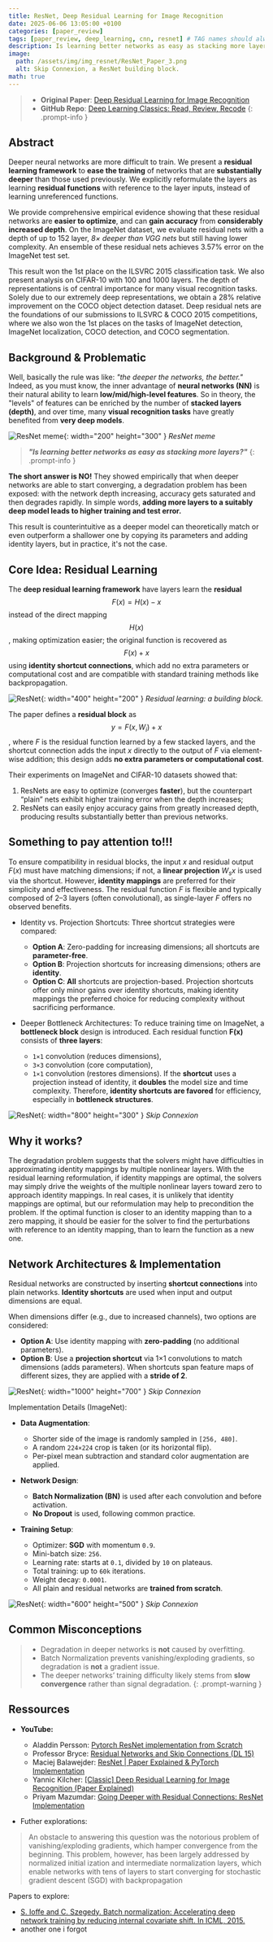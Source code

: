 ```yaml
---
title: ResNet, Deep Residual Learning for Image Recognition
date: 2025-06-06 13:05:00 +0100
categories: [paper_review]
tags: [paper_review, deep_learning, cnn, resnet] # TAG names should always be lowercase
description: Is learning better networks as easy as stacking more layers?
image:
  path: /assets/img/img_resnet/ResNet_Paper_3.png
  alt: Skip Connexion, a ResNet building block.
math: true
---
```



> - **Original Paper**: [Deep Residual Learning for Image Recognition](https://arxiv.org/abs/1512.03385)
> - **GitHub Repo**: [Deep Learning Classics: Read, Review, Recode](https://github.com/anyantudre/Deep_Learning_Classics)
{: .prompt-info }



## Abstract
Deeper neural networks are more difficult to train. We present a **residual learning framework** to **ease the training** of networks that are **substantially deeper** than those used previously. We explicitly reformulate the layers as learning **residual functions** with reference to the layer inputs, instead of learning unreferenced functions.

We provide comprehensive empirical evidence showing that these residual networks are **easier to optimize**, and can **gain accuracy** from **considerably increased depth**. On the ImageNet dataset, we evaluate residual nets with a depth of up to 152 layer, *8× deeper than VGG nets* but still having lower complexity. An ensemble of these residual nets achieves 3.57% error on the ImageNet test set.

This result won the 1st place on the ILSVRC 2015 classification task. We also present analysis on CIFAR-10 with 100 and 1000 layers. The depth of representations is of central importance for many visual recognition tasks. Solely due to our extremely deep representations, we obtain a 28% relative improvement on the COCO object detection dataset. Deep residual nets are the foundations of our submissions to ILSVRC & COCO 2015 competitions, where we also won the 1st places on the tasks of ImageNet detection, ImageNet localization, COCO detection, and COCO segmentation.



## Background & Problematic
Well, basically the rule was like: *"the deeper the networks, the better."*  
Indeed, as you must know, the inner advantage of **neural networks (NN)** is their natural ability to learn **low/mid/high-level features**. So in theory, the "levels" of features can be enriched by the number of **stacked layers (depth)**, and over time, many **visual recognition tasks** have greatly benefited from **very deep models**.

![ResNet meme](/assets/img/img_resnet/ResNet_meme.jpeg){: width="200" height="300" }
_ResNet meme_


> ***"Is learning better networks as easy as stacking more layers?"***
{: .prompt-info }

**The short answer is NO!** They showed empirically that when deeper networks are able to start converging, a degradation problem has been exposed: with the network depth increasing, accuracy gets saturated and then degrades rapidly. In simple words, **adding more layers to a suitably deep model leads to higher training and test error.**

This result is counterintuitive as a deeper model can theoretically match or even outperform a shallower one by copying its parameters and adding identity layers, but in practice, it's not the case.



## Core Idea: Residual Learning
The **deep residual learning framework** have layers learn the **residual** $$ F(x) = H(x) - x $$ instead of the direct mapping $$ H(x) $$, making optimization easier; the original function is recovered as $$ F(x) + x $$ using **identity shortcut connections**, which add no extra parameters or computational cost and are compatible with standard training methods like backpropagation.


![ResNet](/assets/img/img_resnet/ResNet_Paper_3.png){: width="400" height="200" }
_Residual learning: a building block._

The paper defines a **residual block** as $$ y = F(x, W_i) + x $$, where $F$ is the residual function learned by a few stacked layers, and the shortcut connection adds the input $x$ directly to the output of $F$ via element-wise addition; this design adds **no extra parameters or computational cost**.

Their experiments on ImageNet and CIFAR-10 datasets showed that:
1. ResNets are easy to optimize (converges **faster**), but the counterpart “plain” nets exhibit higher training error when the depth increases; 
2. ResNets can easily enjoy accuracy gains from greatly increased depth, producing results substantially better than previous networks.



## Something to pay attention to!!!
To ensure compatibility in residual blocks, the input $x$ and residual output $F(x)$ must have matching dimensions; if not, a **linear projection** $W_s x$ is used via the shortcut. However, **identity mappings** are preferred for their simplicity and effectiveness. The residual function $F$ is flexible and typically composed of 2–3 layers (often convolutional), as single-layer $F$ offers no observed benefits.

- Identity vs. Projection Shortcuts: Three shortcut strategies were compared:
    - **Option A**: Zero-padding for increasing dimensions; all shortcuts are **parameter-free**.
    - **Option B**: Projection shortcuts for increasing dimensions; others are **identity**.
    - **Option C**: **All** shortcuts are projection-based.
Projection shortcuts offer only minor gains over identity shortcuts, making identity mappings the preferred choice for reducing complexity without sacrificing performance.

- Deeper Bottleneck Architectures: To reduce training time on ImageNet, a **bottleneck block** design is introduced. Each residual function **F(x)** consists of **three layers**:
    - `1×1` convolution (reduces dimensions),
    - `3×3` convolution (core computation),
    - `1×1` convolution (restores dimensions).
If the **shortcut** uses a projection instead of identity, it **doubles** the model size and time complexity. Therefore, **identity shortcuts are favored** for efficiency, especially in **bottleneck structures**.

![ResNet](/assets/img/img_resnet/ResNet_Paper_4.png){: width="800" height="300" }
_Skip Connexion_



## Why it works?
The degradation problem suggests that the solvers might have difficulties in approximating identity mappings by multiple nonlinear layers. With the residual learning reformulation, if identity mappings are optimal, the solvers may simply drive the weights of the multiple nonlinear layers toward zero to approach identity mappings.
In real cases, it is unlikely that identity mappings are optimal, but our reformulation may help to precondition the problem. If the optimal function is closer to an identity
mapping than to a zero mapping, it should be easier for the solver to find the perturbations with reference to an identity mapping, than to learn the function as a new one. 



## Network Architectures & Implementation
Residual networks are constructed by inserting **shortcut connections** into plain networks. **Identity shortcuts** are used when input and output dimensions are equal.

When dimensions differ (e.g., due to increased channels), two options are considered:
  - **Option A**: Use identity mapping with **zero-padding** (no additional parameters).
  - **Option B**: Use a **projection shortcut** via 1×1 convolutions to match dimensions (adds parameters).
When shortcuts span feature maps of different sizes, they are applied with a **stride of 2**.

![ResNet](/assets/img/img_resnet/ResNet_Paper_5.png){: width="1000" height="700" }
_Skip Connexion_

Implementation Details (ImageNet):
- **Data Augmentation**:
  - Shorter side of the image is randomly sampled in `[256, 480]`.
  - A random `224×224` crop is taken (or its horizontal flip).
  - Per-pixel mean subtraction and standard color augmentation are applied.

- **Network Design**:
  - **Batch Normalization (BN)** is used after each convolution and before activation.
  - **No Dropout** is used, following common practice.

- **Training Setup**:
  - Optimizer: **SGD** with momentum `0.9`.
  - Mini-batch size: `256`.
  - Learning rate: starts at `0.1`, divided by `10` on plateaus.
  - Total training: up to `60k` iterations.
  - Weight decay: `0.0001`.
  - All plain and residual networks are **trained from scratch**.

![ResNet](/assets/img/img_resnet/ResNet_Paper_2.png){: width="600" height="500" }
_Skip Connexion_



## Common Misconceptions
> - Degradation in deeper networks is **not** caused by overfitting.
> - Batch Normalization prevents vanishing/exploding gradients, so degradation is **not** a gradient issue.
> - The deeper networks’ training difficulty likely stems from **slow convergence** rather than signal degradation.
{: .prompt-warning }



## Ressources
- **YouTube:**
    - Aladdin Persson: [Pytorch ResNet implementation from Scratch](https://youtu.be/DkNIBBBvcPs?si=-LPA_Rj_1kWUbWSE)
    - Professor Bryce: [Residual Networks and Skip Connections (DL 15)](https://youtu.be/Q1JCrG1bJ-A?si=TdO_i4KQmSHVmSmg)
    - Maciej Balawejder: [ResNet | Paper Explained & PyTorch Implementation](https://youtu.be/wOuaGvxbtZo?si=hczOMHi88JhtHPVs)
    - Yannic Kilcher: [[Classic] Deep Residual Learning for Image Recognition (Paper Explained)](https://youtu.be/GWt6Fu05voI?si=j9VY8sEzpzICRrIG)
    - Priyam Mazumdar: [Going Deeper with Residual Connections: ResNet Implementation](https://youtu.be/TqIU9K8nNhs?si=U4jcyQs0t1qKCGRN)

- Futher explorations:
> An obstacle to answering this question was the notorious problem of vanishing/exploding gradients, which hamper convergence from the beginning. This problem, however, has been largely addressed by normalized initial
ization and intermediate normalization layers, which enable networks with tens of layers to start converging for stochastic gradient descent (SGD) with backpropagation 

Papers to explore:
- [ S. Ioffe and C. Szegedy. Batch normalization: Accelerating deep network training by reducing internal covariate shift. In ICML, 2015.]()
- another one i forgot
